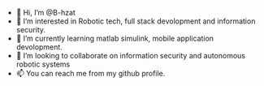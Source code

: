 - 👋 Hi, I’m @B-hzat
- 👀 I’m interested in Robotic tech, full stack devolopment and information security.
- 🌱 I’m currently learning matlab simulink, mobile application devolopment.
- 💞️ I’m looking to collaborate on information security and autonomous robotic systems 
- 📫 You can reach me from my github profile.

<!---
B-hzat/B-hzat is a ✨ special ✨ repository because its `README.md` (this file) appears on your GitHub profile.
You can click the Preview link to take a look at your changes.
--->
